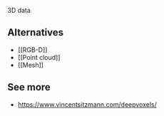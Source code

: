 
3D data

## Alternatives
- [[RGB-D]]
- [[Point cloud]]
- [[Mesh]]


## See more
- https://www.vincentsitzmann.com/deepvoxels/